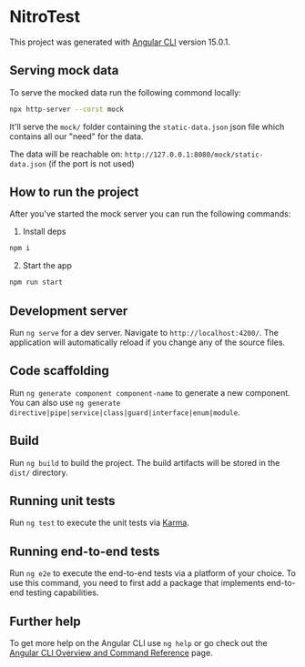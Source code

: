 # NitroTest

This project was generated with [Angular CLI](https://github.com/angular/angular-cli) version 15.0.1.

## Serving mock data

To serve the mocked data run the following commond locally:

```bash
npx http-server --corst mock
```

It'll serve the `mock/` folder containing the `static-data.json` json file which contains all our "need" for the data.

The data will be reachable on: `http://127.0.0.1:8080/mock/static-data.json` (if the port is not used)

## How to run the project

After you've started the mock server you can run the following commands:

1. Install deps

```bash
npm i
```

2. Start the app

```bash
npm run start
```

## Development server

Run `ng serve` for a dev server. Navigate to `http://localhost:4200/`. The application will automatically reload if you change any of the source files.

## Code scaffolding

Run `ng generate component component-name` to generate a new component. You can also use `ng generate directive|pipe|service|class|guard|interface|enum|module`.

## Build

Run `ng build` to build the project. The build artifacts will be stored in the `dist/` directory.

## Running unit tests

Run `ng test` to execute the unit tests via [Karma](https://karma-runner.github.io).

## Running end-to-end tests

Run `ng e2e` to execute the end-to-end tests via a platform of your choice. To use this command, you need to first add a package that implements end-to-end testing capabilities.

## Further help

To get more help on the Angular CLI use `ng help` or go check out the [Angular CLI Overview and Command Reference](https://angular.io/cli) page.
